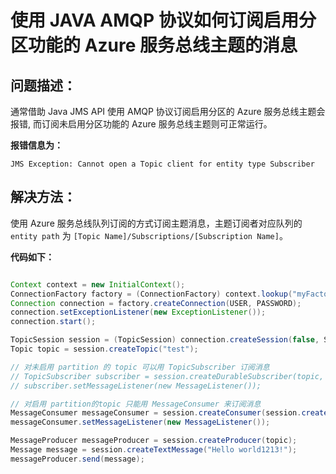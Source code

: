 
<properties
                pageTitle="使用 JAVA AMQP 协议如何订阅启用分区功能的 Azure 服务总线主题的消息"
                description="借助 Java JMS API 使用 AMQP 协议订阅启用分区的 Azure 服务总线主题的消息"
                services="service-bus"
                documentationCenter=""
                authors=""
                manager=""
                editor=""
                tags="service bus topic,partition,subscription,AMQP"/>

<tags
                ms.service="service-bus-aog"
                ms.date="12/15/2016"
                wacn.date="12/15/2016"/>

# 使用 JAVA AMQP 协议如何订阅启用分区功能的 Azure 服务总线主题的消息  

## 问题描述：  

通常借助 Java JMS API 使用 AMQP 协议订阅启用分区的 Azure 服务总线主题会报错, 而订阅未启用分区功能的  Azure 服务总线主题则可正常运行。  

**报错信息为：**  

    JMS Exception: Cannot open a Topic client for entity type Subscriber

## 解决方法：  

使用 Azure 服务总线队列订阅的方式订阅主题消息，主题订阅者对应队列的 `entity path` 为  `[Topic Name]/Subscriptions/[Subscription Name]`。

**代码如下：**  

```java

Context context = new InitialContext();
ConnectionFactory factory = (ConnectionFactory) context.lookup("myFactoryLookup");
Connection connection = factory.createConnection(USER, PASSWORD);
connection.setExceptionListener(new ExceptionListener());
connection.start();

TopicSession session = (TopicSession) connection.createSession(false, Session.AUTO_ACKNOWLEDGE);
Topic topic = session.createTopic("test");

// 对未启用 partition 的 topic 可以用 TopicSubscriber 订阅消息
// TopicSubscriber subscriber = session.createDurableSubscriber(topic, "subscription1");
// subscriber.setMessageListener(new MessageListener());

// 对启用 partition的topic 只能用 MessageConsumer 来订阅消息
MessageConsumer messageConsumer = session.createConsumer(session.createQueue("test/Subscriptions/sub1"));
messageConsumer.setMessageListener(new MessageListener());

MessageProducer messageProducer = session.createProducer(topic);
Message message = session.createTextMessage("Hello world1213!");
messageProducer.send(message);


```

